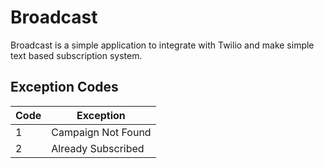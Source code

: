 # Broadcast

Broadcast is a simple application to integrate with Twilio and make simple text based subscription system.

## Exception Codes


|   Code   |    Exception        |
|----------|---------------------|
| 1        | Campaign Not Found  |
| 2        | Already Subscribed  |
